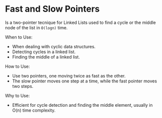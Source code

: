 # Fast and Slow Pointers

Is a two-pointer tecnique for Linked Lists used to find a cycle or the middle node of the list in `O(logn)` time.

When to Use:
- When dealing with cyclic data structures.
- Detecting cycles in a linked list.
- Finding the middle of a linked list.

How to Use:
- Use two pointers, one moving twice as fast as the other.
- The slow pointer moves one step at a time, while the fast pointer moves two steps.

Why to Use:
- Efficient for cycle detection and finding the middle element, usually in O(n) time complexity.
